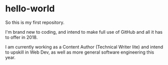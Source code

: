 # hello-world

So this is my first repository.

I'm brand new to coding, and intend to make full use of GitHub and all it has to offer in 2018. 

I am currently working as a Content Author (Technical Writer lite) and intend to upskill in Web Dev, as well as more general software engineering this year. 
